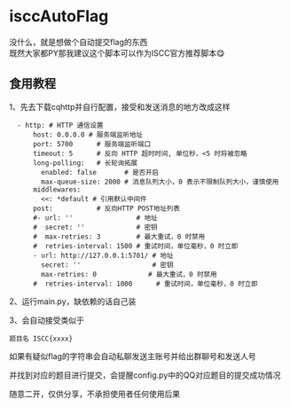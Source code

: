 # isccAutoFlag
没什么，就是想做个自动提交flag的东西<br>
既然大家都PY那我建议这个脚本可以作为ISCC官方推荐脚本😋
## 食用教程

1、先去下载cqhttp并自行配置，接受和发送消息的地方改成这样

```
  - http: # HTTP 通信设置
      host: 0.0.0.0 # 服务端监听地址
      port: 5700      # 服务端监听端口
      timeout: 5      # 反向 HTTP 超时时间, 单位秒，<5 时将被忽略
      long-polling:   # 长轮询拓展
        enabled: false       # 是否开启
        max-queue-size: 2000 # 消息队列大小，0 表示不限制队列大小，谨慎使用
      middlewares:
        <<: *default # 引用默认中间件
      post:           # 反向HTTP POST地址列表
      #- url: ''                # 地址
      #  secret: ''             # 密钥
	  #  max-retries: 3         # 最大重试，0 时禁用
      #  retries-interval: 1500 # 重试时间，单位毫秒，0 时立即
      - url: http://127.0.0.1:5701/ # 地址
        secret: ''                  # 密钥
        max-retries: 0             # 最大重试，0 时禁用
      #  retries-interval: 1000      # 重试时间，单位毫秒，0 时立即

```

2、运行main.py，缺依赖的话自己装

3、会自动接受类似于

```
题目名 ISCC{xxxx}
```
如果有疑似flag的字符串会自动私聊发送主账号并给出群聊号和发送人号

并找到对应的题目进行提交，会提醒config.py中的QQ对应题目的提交成功情况

随意二开，仅供分享，不承担使用者任何使用后果
